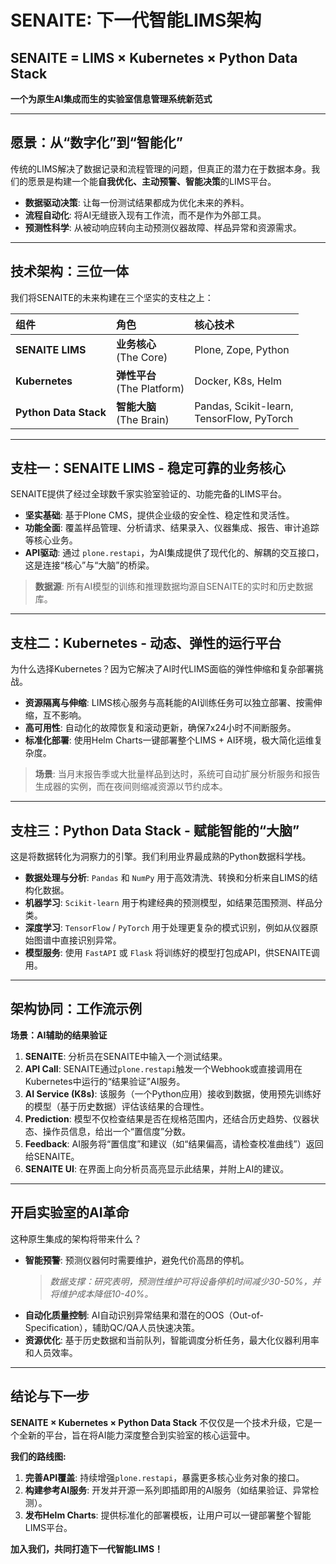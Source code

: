 # **SENAITE: 下一代智能LIMS架构**

## **SENAITE = LIMS × Kubernetes × Python Data Stack**

**一个为原生AI集成而生的实验室信息管理系统新范式**

---

## **愿景：从“数字化”到“智能化”**

传统的LIMS解决了数据记录和流程管理的问题，但真正的潜力在于数据本身。我们的愿景是构建一个能**自我优化、主动预警、智能决策**的LIMS平台。

- **数据驱动决策**: 让每一份测试结果都成为优化未来的养料。
- **流程自动化**: 将AI无缝嵌入现有工作流，而不是作为外部工具。
- **预测性科学**: 从被动响应转向主动预测仪器故障、样品异常和资源需求。

---

## **技术架构：三位一体**

我们将SENAITE的未来构建在三个坚实的支柱之上：

| **组件** | **角色** | **核心技术** |
| :--- | :--- | :--- |
| **SENAITE LIMS** | **业务核心**<br>(The Core) | Plone, Zope, Python |
| **Kubernetes** | **弹性平台**<br>(The Platform) | Docker, K8s, Helm |
| **Python Data Stack** | **智能大脑**<br>(The Brain) | Pandas, Scikit-learn,<br>TensorFlow, PyTorch |


---

## **支柱一：SENAITE LIMS - 稳定可靠的业务核心**

SENAITE提供了经过全球数千家实验室验证的、功能完备的LIMS平台。

- **坚实基础**: 基于Plone CMS，提供企业级的安全性、稳定性和灵活性。
- **功能全面**: 覆盖样品管理、分析请求、结果录入、仪器集成、报告、审计追踪等核心业务。
- **API驱动**: 通过 `plone.restapi`，为AI集成提供了现代化的、解耦的交互接口，这是连接“核心”与“大脑”的桥梁。

> **数据源**: 所有AI模型的训练和推理数据均源自SENAITE的实时和历史数据库。

---

## **支柱二：Kubernetes - 动态、弹性的运行平台**

为什么选择Kubernetes？因为它解决了AI时代LIMS面临的弹性伸缩和复杂部署挑战。

- **资源隔离与伸缩**: LIMS核心服务与高耗能的AI训练任务可以独立部署、按需伸缩，互不影响。
- **高可用性**: 自动化的故障恢复和滚动更新，确保7x24小时不间断服务。
- **标准化部署**: 使用Helm Charts一键部署整个LIMS + AI环境，极大简化运维复杂度。

> **场景**: 当月末报告季或大批量样品到达时，系统可自动扩展分析服务和报告生成器的实例，而在夜间则缩减资源以节约成本。

---

## **支柱三：Python Data Stack - 赋能智能的“大脑”**

这是将数据转化为洞察力的引擎。我们利用业界最成熟的Python数据科学栈。

- **数据处理与分析**: `Pandas` 和 `NumPy` 用于高效清洗、转换和分析来自LIMS的结构化数据。
- **机器学习**: `Scikit-learn` 用于构建经典的预测模型，如结果范围预测、样品分类。
- **深度学习**: `TensorFlow` / `PyTorch` 用于处理更复杂的模式识别，例如从仪器原始图谱中直接识别异常。
- **模型服务**: 使用 `FastAPI` 或 `Flask` 将训练好的模型打包成API，供SENAITE调用。

---

## **架构协同：工作流示例**

**场景：AI辅助的结果验证**

1.  **SENAITE**: 分析员在SENAITE中输入一个测试结果。
2.  **API Call**: SENAITE通过`plone.restapi`触发一个Webhook或直接调用在Kubernetes中运行的“结果验证”AI服务。
3.  **AI Service (K8s)**: 该服务（一个Python应用）接收到数据，使用预先训练好的模型（基于历史数据）评估该结果的合理性。
4.  **Prediction**: 模型不仅检查结果是否在规格范围内，还结合历史趋势、仪器状态、操作员信息，给出一个“置信度”分数。
5.  **Feedback**: AI服务将“置信度”和建议（如“结果偏高，请检查校准曲线”）返回给SENAITE。
6.  **SENAITE UI**: 在界面上向分析员高亮显示此结果，并附上AI的建议。

---

## **开启实验室的AI革命**

这种原生集成的架构将带来什么？

- **智能预警**: 预测仪器何时需要维护，避免代价高昂的停机。
    > *数据支撑：研究表明，预测性维护可将设备停机时间减少30-50%，并将维护成本降低10-40%。*
- **自动化质量控制**: AI自动识别异常结果和潜在的OOS（Out-of-Specification），辅助QC/QA人员快速决策。
- **资源优化**: 基于历史数据和当前队列，智能调度分析任务，最大化仪器利用率和人员效率。

---

## **结论与下一步**

**SENAITE × Kubernetes × Python Data Stack** 不仅仅是一个技术升级，它是一个全新的平台，旨在将AI能力深度整合到实验室的核心运营中。

**我们的路线图:**
1.  **完善API覆盖**: 持续增强`plone.restapi`，暴露更多核心业务对象的接口。
2.  **构建参考AI服务**: 开发并开源一系列即插即用的AI服务（如结果验证、异常检测）。
3.  **发布Helm Charts**: 提供标准化的部署模板，让用户可以一键部署整个智能LIMS平台。

**加入我们，共同打造下一代智能LIMS！**